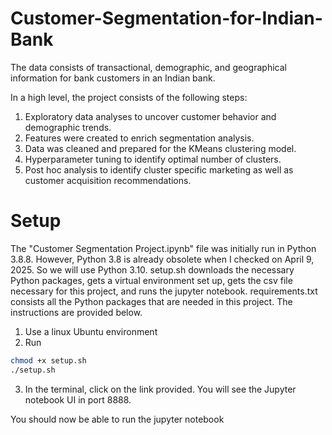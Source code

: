 # Customer-Segmentation-for-Indian-Bank

The data consists of transactional, demographic, and geographical information for bank customers in an Indian bank.

In a high level, the project consists of the following steps:

1. Exploratory data analyses to uncover customer behavior and demographic trends. <br>
2. Features were created to enrich segmentation analysis. <br>
3. Data was cleaned and prepared for the KMeans clustering model. <br>
4. Hyperparameter tuning to identify optimal number of clusters. <br>
5. Post hoc analysis to identify cluster specific marketing as well as customer acquisition recommendations.

# Setup

The "Customer Segmentation Project.ipynb" file was initially run in Python 3.8.8. However, Python 3.8 is already obsolete when I checked on April 9, 2025. So we will use Python 3.10. setup.sh downloads the necessary Python packages, gets a virtual environment set up, gets the csv file necessary for this project, and runs the jupyter notebook. requirements.txt consists all the Python packages that are needed in this project. The instructions are provided below.

1. Use a linux Ubuntu environment <br>
2. Run
```bash
chmod +x setup.sh
./setup.sh
```
3. In the terminal, click on the link provided. You will see the Jupyter notebook UI in port 8888. <br>

You should now be able to run the jupyter notebook
